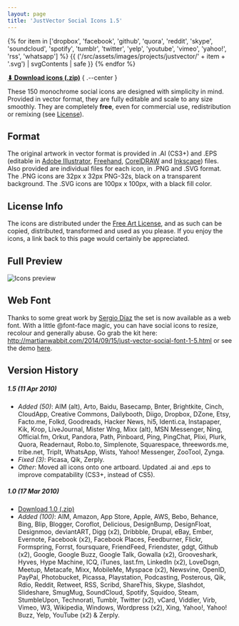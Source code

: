 ```yaml
---
layout: page
title: 'JustVector Social Icons 1.5'
---
```


<div class='color_changing_icons'>
  {% for item in ['dropbox', 'facebook', 'github', 'quora', 'reddit', 'skype', 'soundcloud', 'spotify', 'tumblr', 'twitter', 'yelp', 'youtube', 'vimeo', 'yahoo!', 'rss', 'whatsapp'] %}
  {{ ('/src/assets/images/projects/justvector/' + item + '.svg') | svgContents | safe }}
  {% endfor %}
</div>

**[⬇ Download icons (.zip)](/files/justvector.zip)**
{ .--center }

These 150 monochrome social icons are designed with simplicity in mind. Provided in vector format, they are fully editable and scale to any size smoothly. They are completely **free**, even for commercial use, redistribution or remixing (see [License](#license-info)).

## Format

The original artwork in vector format is provided in .AI (CS3+) and .EPS (editable in [Adobe Illustrator](http://www.adobe.com/products/illustrator/), [Freehand](http://www.adobe.com/products/freehand/), [CorelDRAW](http://www.corel.com/) and [Inkscape](http://inkscape.org/)) files. Also provided are individual files for each icon, in .PNG and .SVG format. The .PNG icons are 32px x 32px PNG-32s, black on a transparent background. The .SVG icons are 100px x 100px, with a black fill color.

## License Info

The icons are distributed under the [Free Art License](http://artlibre.org/licence/lal/en), and as such can be copied, distributed, transformed and used as you please. If you enjoy the icons, a link back to this page would certainly be appreciated.

## Full Preview

![Icons preview](/assets/images/projects/justvector/full-preview.png)

## Web Font

Thanks to some great work by [Sergio Díaz](http://martianwabbit.com/) the set is now available as a web font. With a little @font-face magic, you can have social icons to resize, recolour and generally abuse. Go grab the kit here: http://martianwabbit.com/2014/09/15/just-vector-social-font-1-5.html or see the demo [here](https://martianwabbit.com/files/2014-09-15-just-vector-social-font/index.html).

## Version History

##### 1.5 (11 Apr 2010)

- _Added (50)_: AIM (alt), Arto, Baidu, Basecamp, Bnter, Brightkite, Cinch, CloudApp, Creative Commons, Dailybooth, Diigo, Dropbox, DZone, Etsy, Facto.me, Folkd, Goodreads, Hacker News, hi5, Identi.ca, Instapaper, Kik, Krop, LiveJournal, Mister Wng, Mixx (alt), MSN Messenger, Ning, Official.fm, Orkut, Pandora, Path, Pinboard, Ping, PingChat, Plixi, Plurk, Quora, Readernaut, Robo.to, Simplenote, Squarespace, threewords.me, tribe.net, TripIt, WhatsApp, Wists, Yahoo! Messenger, ZooTool, Zynga.
- _Fixed (3)_: Picasa, Qik, Zerply.
- _Other_: Moved all icons onto one artboard. Updated .ai and .eps to improve compatability (CS3+, instead of CS5).

##### 1.0 (17 Mar 2010)

- [Download 1.0 (.zip)](/files/justvector-1.0.zip)
- _Added (100)_: AIM, Amazon, App Store, Apple, AWS, Bebo, Behance, Bing, Blip, Blogger, Coroflot, Delicious, DesignBump, DesignFloat, Designmoo, deviantART, Digg (x2), Dribbble, Drupal, eBay, Ember, Evernote, Facebook (x2), Facebook Places, Feedburner, Flickr, Formspring, Forrst, foursquare, FriendFeed, Friendster, gdgt, Github (x2), Google, Google Buzz, Google Talk, Gowalla (x2), Grooveshark, Hyves, Hype Machine, ICQ, iTunes, last.fm, LinkedIn (x2), LoveDsgn, Meetup, Metacafe, Mixx, MobileMe, Myspace (x2), Newsvine, OpenID, PayPal, Photobucket, Picassa, Playstation, Podcasting, Posterous, Qik, Rdio, Reddit, Retweet, RSS, Scribd, ShareThis, Skype, Slashdot, Slideshare, SmugMug, SoundCloud, Spotify, Squidoo, Steam, StumbleUpon, Technorati, Tumblr, Twitter (x2), vCard, Viddler, Virb, Vimeo, W3, Wikipedia, Windows, Wordpress (x2), Xing, Yahoo!, Yahoo! Buzz, Yelp, YouTube (x2) & Zerply.
